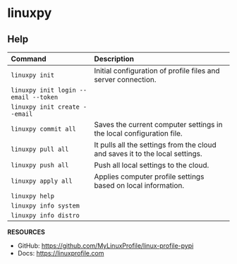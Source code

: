 # linuxpy

## Help

| Command                                 | Description                                                                   |
|:----------------------------------------|:------------------------------------------------------------------------------|
| ``linuxpy init``                        | Initial configuration of profile files and server connection.                 |
| ``linuxpy init login --email --token``  |                                                                               |
| ``linuxpy init create --email``         |                                                                               |
| ``linuxpy commit all``                  | Saves the current computer settings in the local configuration file.          |
| ``linuxpy pull all``                    | It pulls all the settings from the cloud and saves it to the local settings.  |
| ``linuxpy push all``                    | Push all local settings to the cloud.                                         |
| ``linuxpy apply all``                   | Applies computer profile settings based on local information.                 |
| ``linuxpy help``                        |                                                                               |
| ``linuxpy info system``                 |                                                                               |
| ``linuxpy info distro``                 |                                                                               |

**RESOURCES**
- GitHub: https://github.com/MyLinuxProfile/linux-profile-pypi
- Docs:   https://linuxprofile.com
